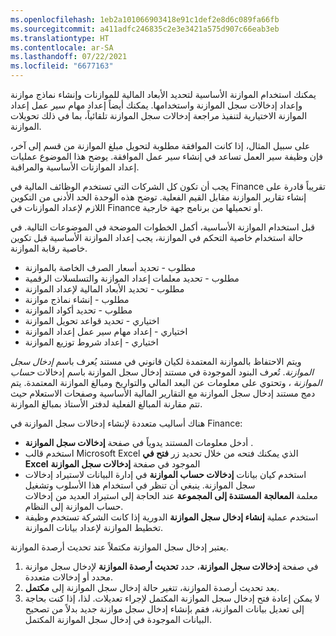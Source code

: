 ```yaml
---
ms.openlocfilehash: 1eb2a101066903418e91c1def2e8d6c089fa66fb
ms.sourcegitcommit: a411adfc246835c2e3e3421a575d907c66eab3eb
ms.translationtype: HT
ms.contentlocale: ar-SA
ms.lasthandoff: 07/22/2021
ms.locfileid: "6677163"
---
```

يمكنك استخدام الموازنة الأساسية لتحديد الأبعاد المالية للموازنات وإنشاء نماذج موازنة وإعداد إدخالات سجل الموازنة واستخدامها. يمكنك أيضاً إعداد مهام سير عمل إعداد الموازنة الاختيارية لتنفيذ مراجعة إدخالات سجل الموازنة تلقائياً، بما في ذلك تحويلات الموازنة.

على سبيل المثال، إذا كانت الموافقة مطلوبة لتحويل مبلغ الموازنة من قسم إلى آخر، فإن وظيفة سير العمل تساعد في إنشاء سير عمل الموافقة. يوضح هذا الموضوع عمليات إعداد الموازنات الأساسية والمراقبة.

يجب أن تكون كل الشركات التي تستخدم الوظائف المالية في Finance تقريباً قادرة على إنشاء تقارير الموازنة مقابل القيم الفعلية. توضح هذه الوحدة الحد الأدنى من التكوين اللازم لإعداد الموازنات في Finance أو تحميلها من برنامج جهة خارجية.

قبل استخدام الموازنة الأساسية، أكمل الخطوات الموضحة في الموضوعات التالية. في حالة استخدام خاصية التحكم في الموازنة، يجب إعداد الموازنة الأساسية قبل تكوين خاصية رقابة الموازنة.

-   مطلوب - تحديد أسعار الصرف الخاصة بالموازنة
-   مطلوب - تحديد معلمات إعداد الموازنة والتسلسلات الرقمية
-   مطلوب - تحديد الأبعاد المالية لإعداد الموازنة
-   مطلوب - إنشاء نماذج موازنة
-   مطلوب - تحديد أكواد الموازنة
-   اختياري - تحديد قواعد تحويل الموازنة
-   اختياري - إعداد مهام سير عمل إعداد الموازنة
-   اختياري - إعداد شروط توزيع الموازنة

ويتم الاحتفاظ بالموازنة المعتمدة لكيان قانوني في مستند يُعرف باسم *إدخال سجل الموازنة*. تُعرف البنود الموجودة في مستند إدخال سجل الموازنة باسم إدخالات *حساب الموازنة* ، وتحتوي على معلومات عن البعد المالي والتواريخ ومبالغ الموازنة المعتمدة. يتم دمج مستند إدخال سجل الموازنة مع التقارير المالية الأساسية وصفحات الاستعلام حيث تتم مقارنة المبالغ الفعلية لدفتر الأستاذ بمبالغ الموازنة.

هناك أساليب متعددة لإنشاء إدخالات سجل الموازنة في Finance:

-   أدخل معلومات المستند يدوياً في صفحة **إدخالات سجل الموازنة** .
-   استخدم قالب Microsoft Excel الذي يمكنك فتحه من خلال تحديد زر **فتح في Excel** الموجود في صفحة **إدخالات سجل الموازنة** 
-   استخدم كيان بيانات **إدخالات حساب الموازنة** في إدارة البيانات لاستيراد إدخالات سجل الموازنة. ينبغي أن تنظر في استخدام هذا الأسلوب وتشغيل معلمة **المعالجة** **المستندة إلى المجموعة** عند الحاجة إلى استيراد العديد من إدخالات حساب الموازنة إلى النظام.
-   استخدم عملية **إنشاء إدخال سجل الموازنة** الدورية إذا كانت الشركة تستخدم وظيفة تخطيط الموازنة لإعداد بيانات الموازنة.

يعتبر إدخال سجل الموازنة مكتملاً عند تحديث أرصدة الموازنة.

1.  في صفحة **إدخالات سجل الموازنة**، حدد **تحديث أرصدة الموازنة** لإدخال سجل موازنة محدد أو إدخالات متعددة.
2.  بعد تحديث أرصدة الموازنة، تتغير حالة إدخال سجل الموازنة إلى **مكتمل**.
3.  لا يمكن إعادة فتح إدخال سجل الموازنة المكتمل لإجراء تعديلات.
    لذا، إذا كنت بحاجة إلى تعديل بيانات الموازنة، فقم بإنشاء إدخال سجل موازنة جديد بدلاً من تصحيح البيانات الموجودة في إدخال سجل الموازنة المكتمل.
